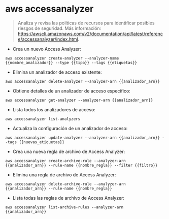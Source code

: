 # aws accessanalyzer

> Analiza y revisa las políticas de recursos para identificar posibles riesgos de seguridad.
> Más información: <https://awscli.amazonaws.com/v2/documentation/api/latest/reference/accessanalyzer/index.html>.

- Crea un nuevo Access Analyzer:

`aws accessanalyzer create-analyzer --analyzer-name {{nombre_analizador}} --type {{tipo}} --tags {{etiquetas}}`

- Elimina un analizador de acceso existente:

`aws accessanalyzer delete-analyzer --analyzer-arn {{analizador_arn}}`

- Obtiene detalles de un analizador de acceso específico:

`aws accessanalyzer get-analyzer --analyzer-arn {{analizador_arn}}`

- Lista todos los analizadores de acceso:

`aws accessanalyzer list-analyzers`

- Actualiza la configuración de un analizador de acceso:

`aws accessanalyzer update-analyzer --analyzer-arn {{analizador_arn}} --tags {{nuevas_etiquetas}}`

- Crea una nueva regla de archivo de Access Analyzer:

`aws accessanalyzer create-archive-rule --analyzer-arn {{analizador_arn}} --rule-name {{nombre_regla}} --filter {{filtro}}`

- Elimina una regla de archivo de Access Analyzer:

`aws accessanalyzer delete-archive-rule --analyzer-arn {{analizador_arn}} --rule-name {{nombre_regla}}`

- Lista todas las reglas de archivo de Access Analyzer:

`aws accessanalyzer list-archive-rules --analyzer-arn {{analizador_arn}}`
 
